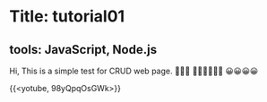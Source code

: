 # Title: tutorial01
## tools: JavaScript, Node.js

Hi,
This is a simple test for CRUD web page.
🔨🔨🔨 🔨🔨🔨😀😀😀 😀😀😀😀


{{<yotube, 98yQpqOsGWk>}}

